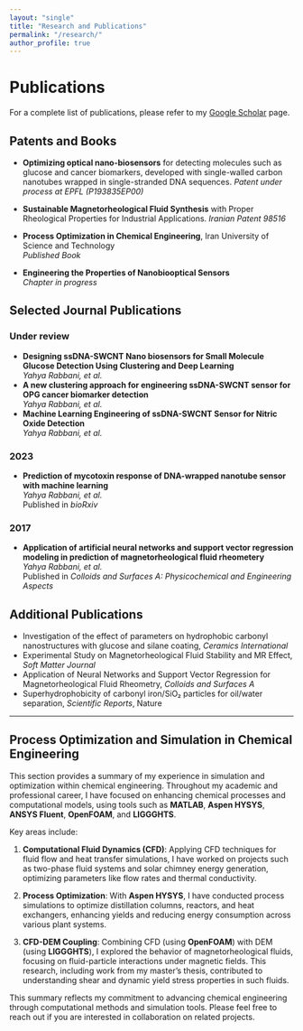 ```yaml
---
layout: "single"
title: "Research and Publications"
permalink: "/research/"
author_profile: true
---
```


<script type="text/javascript">
   function toggleVisibility(block_id) {
       var e = document.getElementById(block_id);
       if(e.style.display == 'block')
          e.style.display = 'none';
       else
          e.style.display = 'block';
   }
    function copyToClip(element) {
        var str = document.getElementById(element).innerHTML;
        function listener(e) {
            e.clipboardData.setData("text/html", str);
            e.clipboardData.setData("text/plain", str);
            e.preventDefault();
        }
        document.addEventListener("copy", listener);
        document.execCommand("copy");
        document.removeEventListener("copy", listener);
};
</script>

# Publications

For a complete list of publications, please refer to my [Google Scholar](https://scholar.google.co.in/citations?user=gk2vj4YAAAAJ&hl=en) page.

## Patents and Books
- **Optimizing optical nano-biosensors** for detecting molecules such as glucose and cancer biomarkers, developed with single-walled carbon nanotubes wrapped in single-stranded DNA sequences.
  *Patent under process at EPFL (P193835EP00)*

- **Sustainable Magnetorheological Fluid Synthesis** with Proper Rheological Properties for Industrial Applications.
  *Iranian Patent 98516*

- **Process Optimization in Chemical Engineering**, Iran University of Science and Technology  
  *Published Book*

- **Engineering the Properties of Nanobiooptical Sensors**  
  *Chapter in progress*

## Selected Journal Publications
### Under review 
- **Designing ssDNA-SWCNT Nano biosensors for Small Molecule Glucose Detection Using Clustering and Deep Learning**  
  *Yahya Rabbani, et al.*  
- **A new clustering approach for engineering ssDNA-SWCNT sensor for OPG cancer biomarker detection**  
  *Yahya Rabbani, et al.*  
- **Machine Learning Engineering of ssDNA-SWCNT Sensor for Nitric Oxide Detection**  
  *Yahya Rabbani, et al.*  
### 2023
- **Prediction of mycotoxin response of DNA-wrapped nanotube sensor with machine learning**  
  *Yahya Rabbani, et al.*  
  Published in *bioRxiv*  

### 2017
- **Application of artificial neural networks and support vector regression modeling in prediction of magnetorheological fluid rheometery**  
  *Yahya Rabbani, et al.*  
  Published in *Colloids and Surfaces A: Physicochemical and Engineering Aspects*  


## Additional Publications
- Investigation of the effect of parameters on hydrophobic carbonyl nanostructures with glucose and silane coating, *Ceramics International*
- Experimental Study on Magnetorheological Fluid Stability and MR Effect, *Soft Matter Journal*
- Application of Neural Networks and Support Vector Regression for Magnetorheological Fluid Rheometry, *Colloids and Surfaces A*
- Superhydrophobicity of carbonyl iron/SiO₂ particles for oil/water separation, *Scientific Reports*, Nature

---

## Process Optimization and Simulation in Chemical Engineering

This section provides a summary of my experience in simulation and optimization within chemical engineering. Throughout my academic and professional career, I have focused on enhancing chemical processes and computational models, using tools such as **MATLAB**, **Aspen HYSYS**, **ANSYS Fluent**, **OpenFOAM**, and **LIGGGHTS**.

Key areas include:

1. **Computational Fluid Dynamics (CFD)**: Applying CFD techniques for fluid flow and heat transfer simulations, I have worked on projects such as two-phase fluid systems and solar chimney energy generation, optimizing parameters like flow rates and thermal conductivity.

2. **Process Optimization**: With **Aspen HYSYS**, I have conducted process simulations to optimize distillation columns, reactors, and heat exchangers, enhancing yields and reducing energy consumption across various plant systems.

3. **CFD-DEM Coupling**: Combining CFD (using **OpenFOAM**) with DEM (using **LIGGGHTS**), I explored the behavior of magnetorheological fluids, focusing on fluid-particle interactions under magnetic fields. This research, including work from my master’s thesis, contributed to understanding shear and dynamic yield stress properties in such fluids.

This summary reflects my commitment to advancing chemical engineering through computational methods and simulation tools. Please feel free to reach out if you are interested in collaboration on related projects.
